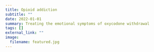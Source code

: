 ```yaml
---
title: Opioid addiction
subtitle: ""
date: 2022-01-01
summary: Treating the emotional symptoms of oxycodone withdrawal
tags: []
external_link: ""
image:
  filename: featured.jpg
---
```

